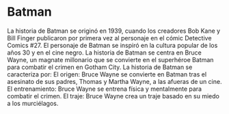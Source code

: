 # Batman

La historia de Batman se originó en 1939, cuando los creadores Bob Kane y Bill Finger publicaron por primera vez al personaje en el cómic Detective Comics #27. El personaje de Batman se inspiró en la cultura popular de los años 30 y en el cine negro. 
La historia de Batman se centra en Bruce Wayne, un magnate millonario que se convierte en el superhéroe Batman para combatir el crimen en Gotham City. La historia de Batman se caracteriza por: 
El origen: Bruce Wayne se convierte en Batman tras el asesinato de sus padres, Thomas y Martha Wayne, a las afueras de un cine. 
El entrenamiento: Bruce Wayne se entrena física y mentalmente para combatir el crimen. 
El traje: Bruce Wayne crea un traje basado en su miedo a los murciélagos. 
